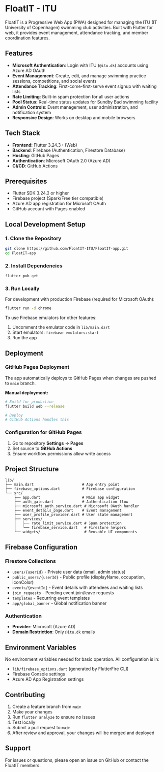 # FloatIT - ITU

FloatIT is a Progressive Web App (PWA) designed for managing the ITU (IT University of Copenhagen) swimming club activities. Built with Flutter for web, it provides event management, attendance tracking, and member coordination features.

## Features

- **Microsoft Authentication**: Login with ITU (`@itu.dk`) accounts using Azure AD OAuth
- **Event Management**: Create, edit, and manage swimming practice sessions, competitions, and social events
- **Attendance Tracking**: First-come-first-serve event signup with waiting lists
- **Rate Limiting**: Built-in spam protection for all user actions
- **Pool Status**: Real-time status updates for Sundby Bad swimming facility
- **Admin Controls**: Event management, user administration, and notification system
- **Responsive Design**: Works on desktop and mobile browsers

## Tech Stack

- **Frontend**: Flutter 3.24.3+ (Web)
- **Backend**: Firebase (Authentication, Firestore Database)
- **Hosting**: GitHub Pages
- **Authentication**: Microsoft OAuth 2.0 (Azure AD)
- **CI/CD**: GitHub Actions

## Prerequisites

- Flutter SDK 3.24.3 or higher
- Firebase project (Spark/Free tier compatible)
- Azure AD app registration for Microsoft OAuth
- GitHub account with Pages enabled

## Local Development Setup

### 1. Clone the Repository

```bash
git clone https://github.com/FloatIT-ITU/FloatIT-app.git
cd FloatIT-app
```
    
### 2. Install Dependencies

```bash
flutter pub get
```

### 3. Run Locally

For development with production Firebase (required for Microsoft OAuth):

```bash
flutter run -d chrome
```

To use Firebase emulators for other features:

1. Uncomment the emulator code in `lib/main.dart`
2. Start emulators: `firebase emulators:start`
3. Run the app

## Deployment

### GitHub Pages Deployment

The app automatically deploys to GitHub Pages when changes are pushed to `main` branch.

**Manual deployment:**

```bash
# Build for production
flutter build web --release

# Deploy
# GitHub Actions handles this
```

### Configuration for GitHub Pages

1. Go to repository **Settings** → **Pages**
2. Set source to **GitHub Actions**
3. Ensure workflow permissions allow write access

## Project Structure

```
lib/
├── main.dart                      # App entry point
├── firebase_options.dart          # Firebase configuration
└── src/
    ├── app.dart                   # Main app widget
    ├── auth_gate.dart             # Authentication flow
    ├── microsoft_auth_service.dart # Microsoft OAuth handler
    ├── event_details_page.dart    # Event management
    ├── user_profile_provider.dart # User state management
    ├── services/
    │   ├── rate_limit_service.dart # Spam protection
    │   └── firebase_service.dart   # Firestore helpers
    └── widgets/                    # Reusable UI components
```

## Firebase Configuration

### Firestore Collections

- `users/{userId}` - Private user data (email, admin status)
- `public_users/{userId}` - Public profile (displayName, occupation, iconColor)
- `events/{eventId}` - Event details with attendees and waiting lists
- `join_requests` - Pending event join/leave requests
- `templates` - Recurring event templates
- `app/global_banner` - Global notification banner

### Authentication

- **Provider**: Microsoft (Azure AD)
- **Domain Restriction**: Only `@itu.dk` emails

## Environment Variables

No environment variables needed for basic operation. All configuration is in:
- `lib/firebase_options.dart` (generated by FlutterFire CLI)
- Firebase Console settings
- Azure AD App Registration settings

## Contributing

1. Create a feature branch from `main`
2. Make your changes
3. Run `flutter analyze` to ensure no issues
4. Test locally
5. Submit a pull request to `main`
6. After review and approval, your changes will be merged and deployed

## Support

For issues or questions, please open an issue on GitHub or contact the FloatIT members.